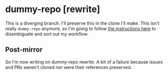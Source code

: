 # dummy-repo [rewrite]
This is a diverging branch. I'll preserve this in the clone I'll make.
This isn't really `dummy-repo` anymore, so I'm going to follow [the instructions here](https://help.github.com/articles/duplicating-a-repository/) to disambiguate and sort out my workflow.

## Post-mirror

So I'm now writing on dummy-repo rewrite. A bit of a failure because issues and PRs weren't cloned *nor* were their references preserved.
